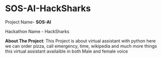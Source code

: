# SOS-AI-HackSharks
Project Name- **SOS-AI**


Hackathon Name - HackSharks

**About The Project**:
This Project is about virtual assistant with python here we can order pizza, call emergency, time, wikipedia and much more things
this virtual assistant availaible in both Male and female voice
